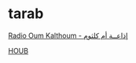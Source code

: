 # tarab

[Radio Oum Kalthoum - إذاعــة أم كلثوم](http://streaming2.rimradio.ma:8000/oumkalthoum)

[HOUB](http://nap.casthost.net:8028/autodj)

